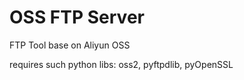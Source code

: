 OSS FTP Server
=========
FTP Tool base on Aliyun OSS

requires such python libs: oss2, pyftpdlib, pyOpenSSL
